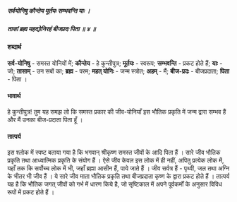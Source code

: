##### सर्वयोनिषु कौन्तेय मूर्तयः सम्भवन्ति याः ।
##### तासां ब्रह्म महद्योनिरहं बीजप्रदः पिता ॥ ४ ॥

#### शब्दार्थ

**सर्व-योनिषु** - समस्त योनियों में; **कौन्तेय** - हे कुन्तीपुत्र; **मूर्तयः** - स्वरूप; **सम्भवन्ति** - प्रकट होते हैं; **याः** - जो; **तासाम्** - उन सबों का; **ब्रह्म** - परम; **महत् योनिः** - जन्म स्त्रोत; **अहम्** - मैं; **बीज-प्रदः** - बीजप्रदाता; **पिता** - पिता ।

#### भावार्थ

हे कुन्तीपुत्र! तुम यह समझ लो कि समस्त प्रकार की जीव-योनियाँ इस भौतिक प्रकृति में जन्म द्वारा सम्भव हैं और मैं उनका बीज-प्रदाता पिता हूँ ।

#### तात्पर्य

इस श्लोक में स्पष्ट बताया गया है कि भगवान् श्रीकृष्ण समस्त जीवों के आदि पिता हैं । सारे जीव भौतिक प्रकृति तथा आध्यात्मिक प्रकृति के संयोग हैं । ऐसे जीव केवल इस लोक में ही नहीं, अपितु प्रत्येक लोक में, यहाँ तक कि सर्वोच्च लोक में भी, जहाँ ब्रह्मा आसीन हैं, पाये जाते हैं । जीव सर्वत्र हैं - पृथ्वी, जल तथा अग्नि के भीतर भी जीव हैं । ये सारे जीव माता भौतिक प्रकृति तथा बीजप्रदाता कृष्ण के द्वारा प्रकट होते हैं । तात्पर्य यह है कि भौतिक जगत् जीवों को गर्भ में धारण किये है, जो सृष्टिकाल में अपने पूर्वकर्मों के अनुसार विविध रूपों में प्रकट होते हैं ।